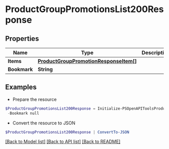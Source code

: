 # ProductGroupPromotionsList200Response
## Properties

Name | Type | Description | Notes
------------ | ------------- | ------------- | -------------
**Items** | [**ProductGroupPromotionResponseItem[]**](ProductGroupPromotionResponseItem.md) |  | 
**Bookmark** | **String** |  | [optional] 

## Examples

- Prepare the resource
```powershell
$ProductGroupPromotionsList200Response = Initialize-PSOpenAPIToolsProductGroupPromotionsList200Response  -Items null `
 -Bookmark null
```

- Convert the resource to JSON
```powershell
$ProductGroupPromotionsList200Response | ConvertTo-JSON
```

[[Back to Model list]](../README.md#documentation-for-models) [[Back to API list]](../README.md#documentation-for-api-endpoints) [[Back to README]](../README.md)

